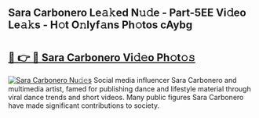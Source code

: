 ## Sara Carbonero Le𝚊𝚔ed N𝚞𝚍e - Part-5EE Vi𝚍eo Le𝚊𝚔s - H𝚘t O𝚗lyf𝚊ns Ph𝚘tos cAybg

# <h2><a href="http://hf30y4u.feru.top/?c=Sara+Carbonero">🔗 👉 🔴 Sara Carbonero Vi𝚍𝚎o Ph𝚘t𝚘𝚜</a></h2>

[![Sara Carbonero Nu𝚍𝚎s](https://i.imgur.com/0TWrTi3.gif)](http://hf30y4u.feru.top/?c=Sara+Carbonero)
Social media influencer Sara Carbonero and multimedia artist, famed for publishing dance and lifestyle material through viral dance trends and short videos. Many public figures Sara Carbonero have made significant contributions to society. 

